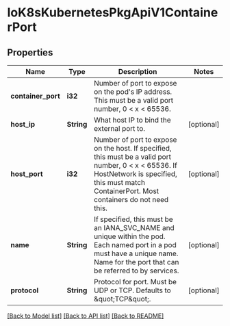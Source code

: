 # IoK8sKubernetesPkgApiV1ContainerPort

## Properties
Name | Type | Description | Notes
------------ | ------------- | ------------- | -------------
**container_port** | **i32** | Number of port to expose on the pod&#39;s IP address. This must be a valid port number, 0 &lt; x &lt; 65536. | 
**host_ip** | **String** | What host IP to bind the external port to. | [optional] 
**host_port** | **i32** | Number of port to expose on the host. If specified, this must be a valid port number, 0 &lt; x &lt; 65536. If HostNetwork is specified, this must match ContainerPort. Most containers do not need this. | [optional] 
**name** | **String** | If specified, this must be an IANA_SVC_NAME and unique within the pod. Each named port in a pod must have a unique name. Name for the port that can be referred to by services. | [optional] 
**protocol** | **String** | Protocol for port. Must be UDP or TCP. Defaults to \&quot;TCP\&quot;. | [optional] 

[[Back to Model list]](../README.md#documentation-for-models) [[Back to API list]](../README.md#documentation-for-api-endpoints) [[Back to README]](../README.md)


